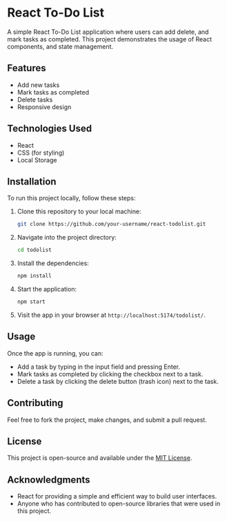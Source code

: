 # React To-Do List

A simple React To-Do List application where users can add delete, and mark tasks as completed. This project demonstrates the usage of React components, and state management.

## Features
- Add new tasks
- Mark tasks as completed
- Delete tasks
- Responsive design

## Technologies Used
- React
- CSS (for styling)
- Local Storage

## Installation

To run this project locally, follow these steps:

1. Clone this repository to your local machine:
   ```bash
   git clone https://github.com/your-username/react-todolist.git
   ```

2. Navigate into the project directory:
   ```bash
   cd todolist
   ```

3. Install the dependencies:
   ```bash
   npm install
   ```

4. Start the application:
   ```bash
   npm start
   ```

5. Visit the app in your browser at `http://localhost:5174/todolist/`.

## Usage

Once the app is running, you can:
- Add a task by typing in the input field and pressing Enter.
- Mark tasks as completed by clicking the checkbox next to a task.
- Delete a task by clicking the delete button (trash icon) next to the task.

## Contributing

Feel free to fork the project, make changes, and submit a pull request.

## License

This project is open-source and available under the [MIT License](LICENSE).

## Acknowledgments

- React for providing a simple and efficient way to build user interfaces.
- Anyone who has contributed to open-source libraries that were used in this project.
